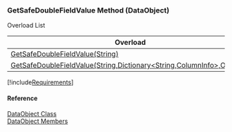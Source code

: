 ﻿### GetSafeDoubleFieldValue Method (DataObject)

Overload List

| Overload | Description |
| --- | --- |
| [GetSafeDoubleFieldValue(String)](fcSDK~FChoice.Foundation.DataObjects.DataObject~GetSafeDoubleFieldValue(String).md) |   |
| [GetSafeDoubleFieldValue(String,Dictionary<String,ColumnInfo>,Object\[\])](fcSDK~FChoice.Foundation.DataObjects.DataObject~GetSafeDoubleFieldValue(String,Dictionary{String,ColumnInfo},Object[]).md) |   |

[!include[Requirements](../partials/requirements.md)]



#### Reference

[DataObject Class](fcSDK~FChoice.Foundation.DataObjects.DataObject.md)  
[DataObject Members](fcSDK~FChoice.Foundation.DataObjects.DataObject_members.md)